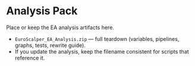 # Analysis Pack

Place or keep the EA analysis artifacts here.

- `EuroScalper_EA_Analysis.zip` — full teardown (variables, pipelines, graphs, tests, rewrite guide).
- If you update the analysis, keep the filename consistent for scripts that reference it.
